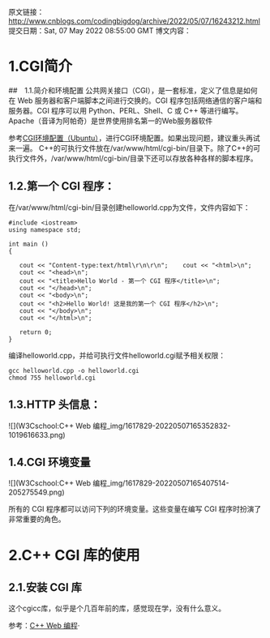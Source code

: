 原文链接：http://www.cnblogs.com/codingbigdog/archive/2022/05/07/16243212.html
提交日期：Sat, 07 May 2022 08:55:00 GMT
博文内容：
# 1.CGI简介
##　1.1.简介和环境配置
公共网关接口（CGI），是一套标准，定义了信息是如何在 Web 服务器和客户端脚本之间进行交换的。CGI 程序包括网络通信的客户端和服务器。CGI 程序可以用 Python、PERL、Shell、C 或 C++ 等进行编写。
Apache（音译为阿帕奇）是世界使用排名第一的Web服务器软件

参考[CGI环境配置（Ubuntu）](https://www.cnblogs.com/paopaolx/p/14275964.html)，进行CGI环境配置。如果出现问题，建议重头再试来一遍。
C++的可执行文件放在/var/www/html/cgi-bin/目录下。除了C++的可执行文件外，/var/www/html/cgi-bin/目录下还可以存放各种各样的脚本程序。
## 1.2.第一个 CGI 程序：
在/var/www/html/cgi-bin/目录创建helloworld.cpp为文件，文件内容如下：
```
#include <iostream>
using namespace std;
 
int main ()
{
    
   cout << "Content-type:text/html\r\n\r\n";    cout << "<html>\n";
   cout << "<head>\n";
   cout << "<title>Hello World - 第一个 CGI 程序</title>\n";
   cout << "</head>\n";
   cout << "<body>\n";
   cout << "<h2>Hello World! 这是我的第一个 CGI 程序</h2>\n";
   cout << "</body>\n";
   cout << "</html>\n";
   
   return 0;
}
```
编译helloworld.cpp，并给可执行文件helloworld.cgi赋予相关权限：
```
gcc helloworld.cpp -o helloworld.cgi
chmod 755 helloworld.cgi
```

## 1.3.HTTP 头信息：
![](W3Cschool:C++ Web 编程_img/1617829-20220507165352832-1019616633.png)


## 1.4.CGI 环境变量
![](W3Cschool:C++ Web 编程_img/1617829-20220507165407514-205275549.png)

所有的 CGI 程序都可以访问下列的环境变量。这些变量在编写 CGI 程序时扮演了非常重要的角色。


# 2.C++ CGI 库的使用
## 2.1.安装 CGI 库
这个cgicc库，似乎是个几百年前的库，感觉现在学，没有什么意义。







参考：[C++ Web 编程](https://www.w3cschool.cn/cpp/cpp-web-programming.html)·